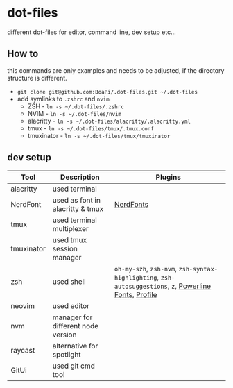 # dot-files

different dot-files for editor, command line, dev setup etc...

## How to

this commands are only examples and needs to be adjusted, if the directory structure is different.

- `git clone git@github.com:BoaPi/.dot-files.git ~/.dot-files`
- add symlinks to `.zshrc` and `nvim`
  - ZSH - `ln -s ~/.dot-files/.zshrc`
  - NVIM - `ln -s ~/.dot-files/nvim`
  - alacritty - `ln -s ~/.dot-files/alacritty/.alacritty.yml`
  - tmux - `ln -s ~/.dot-files/tmux/.tmux.conf`
  - tmuxinator - `ln -s ~/.dot-files/tmux/tmuxinator`

## dev setup

| Tool       | Description                        | Plugins                                                                                                                                                     |
| ---------- | ---------------------------------- | ----------------------------------------------------------------------------------------------------------------------------------------------------------- |
| alacritty  | used terminal                      |                                                                                                                                                             |
| NerdFont   | used as font in alacritty & tmux   | [NerdFonts](https://www.nerdfonts.com/cheat-sheet)                                                                                                          |
| tmux       | used terminal multiplexer          |                                                                                                                                                             |
| tmuxinator | used tmux session manager          |                                                                                                                                                             |
| zsh        | used shell                         | `oh-my-szh`, `zsh-nvm`, `zsh-syntax-highlighting`, `zsh-autosuggestions`, `z`, [Powerline Fonts](https://github.com/powerline/fonts), [Profile](boapi.json) |
| neovim     | used editor                        |                                                                                                                                                             |
| nvm        | manager for different node version |                                                                                                                                                             |
| raycast    | alternative for spotlight          |                                                                                                                                                             |
| GitUi      | used git cmd tool                  |                                                                                                                                                             |
